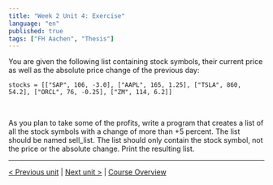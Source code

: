 ```yaml
---
title: "Week 2 Unit 4: Exercise"
language: "en"
published: true
tags: ["FH Aachen", "Thesis"]
---
```


You are given the following list containing stock symbols, their current price as well as the absolute price change of the previous day:

```
stocks = [["SAP", 106, -3.0], ["AAPL", 165, 1.25], ["TSLA", 860, 54.2], ["ORCL", 76, -0.25], ["ZM", 114, 6.2]]
```

<br>

As you plan to take some of the profits, write a program that creates a list of all the stock symbols with a change of more than +5 percent. The list should be named sell_list. The list should only contain the stock symbol, not the price or the absolute change. Print the resulting list.

---

[< Previous unit](/teaching/python-mooc/week2_unit4_selftest) | [Next unit >](/teaching/python-mooc/week2_unit5_using_ranges) |
[Course Overview](/teaching/python-mooc)
